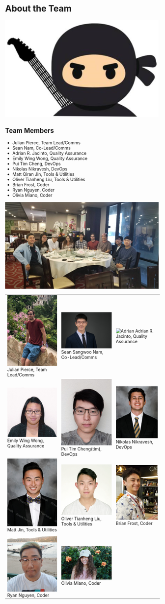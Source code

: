 # About the Team 

<img src="../img/rockstar_ninja.PNG" title="Team Logo" alt="Team Logo" width="500px"/>

## Team Members


- Julian Pierce, Team Lead/Comms
- Sean Nam, Co-Lead/Comms
- Adrian R. Jacinto, Quality Assurance
- Emily Wing Wong, Quality Assurance
- Pui Tim Cheng, DevOps
- Nikolas Nikravesh, DevOps
- Matt Qiran Jin, Tools & Utilities
- Oliver Tianheng Liu, Tools & Utilities
- Brian Frost, Coder
- Ryan Nguyen, Coder
- Olivia Miano, Coder

<img src="../img/team-lunch.jpg" title="Team Lunch" alt="Team Lunch" width="500px"/>

|   |   |   |
|---|---|---|
| <img src="../img/julian.jpeg" title="Julian" alt="Julian" width="300px" /> Julian Pierce, Team Lead/Comms | <img src="../img/sean.jpg" title="sean" alt="sean" width="300px" /> Sean Sangwoo Nam, Co-Lead/Comms | <img src="../img/adrian.jpg" title="Adrian" alt="Adrian" width="300px"/> Adrian R. Jacinto, Quality Assurance |
| <img src="../img/Emily.jpg" title="Emily" alt="Emily" width="300px"/> Emily Wing Wong, Quality Assurance | <img src="../img/tim.jpg" title="tim" alt="tim" width="300px"/> Pui Tim Cheng(tim), DevOps | <img src="../img/nick.png" title="Nik" alt="Nik" width="300px"/> Nikolas Nikravesh, DevOps |   |
| <img src="../img/matt_jin.jpg" title="Matt" alt="Matt" width="300px"/> Matt Jin, Tools & Utilities | <img src="../img/oliver.png" title="Oliver" alt="Oliver" width="300px"/> Oliver Tianheng Liu, Tools & Utilities| <img src="../img/Brian.jpg" title="Brian" alt="Brian" width="300px"/> Brian Frost, Coder | 
|<img src="../img/ryan.jpg" title="Ryan" alt="Ryan" width="300px"/> Ryan Nguyen, Coder | <img src="../img/olivia.jpg" title="Olivia" alt="Olivia" width="300px"/> Olivia Miano, Coder |

